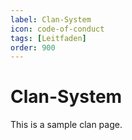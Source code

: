 ```yaml
---
label: Clan-System
icon: code-of-conduct
tags: [Leitfaden]
order: 900
---
```


# Clan-System

This is a sample clan page.
